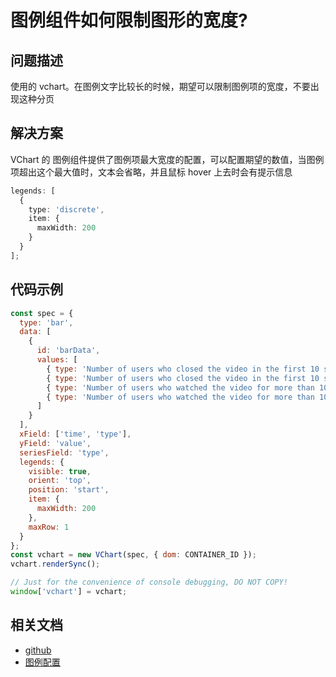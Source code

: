 # 图例组件如何限制图形的宽度?

## 问题描述

使用的 vchart。在图例文字比较长的时候，期望可以限制图例项的宽度，不要出现这种分页

## 解决方案

VChart 的 图例组件提供了图例项最大宽度的配置，可以配置期望的数值，当图例项超出这个最大值时，文本会省略，并且鼠标 hover 上去时会有提示信息

```ts
legends: [
  {
    type: 'discrete',
    item: {
      maxWidth: 200
    }
  }
];
```

## 代码示例

```javascript livedemo
const spec = {
  type: 'bar',
  data: [
    {
      id: 'barData',
      values: [
        { type: 'Number of users who closed the video in the first 10 seconds', time: '2:00', value: 129 },
        { type: 'Number of users who closed the video in the first 10 seconds', time: '6:00', value: 133 },
        { type: 'Number of users who watched the video for more than 10 seconds', time: '2:00', value: 22 },
        { type: 'Number of users who watched the video for more than 10 seconds', time: '6:00', value: 13 }
      ]
    }
  ],
  xField: ['time', 'type'],
  yField: 'value',
  seriesField: 'type',
  legends: {
    visible: true,
    orient: 'top',
    position: 'start',
    item: {
      maxWidth: 200
    },
    maxRow: 1
  }
};
const vchart = new VChart(spec, { dom: CONTAINER_ID });
vchart.renderSync();

// Just for the convenience of console debugging, DO NOT COPY!
window['vchart'] = vchart;
```

## 相关文档

- [github](https://github.com/VisActor/VChart)
- [图例配置](https://www.visactor.io/vchart/option/barChart#legends-discrete.item.maxWidth)
